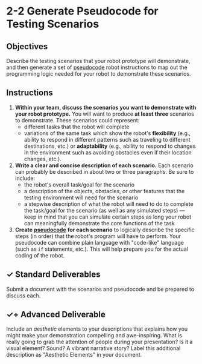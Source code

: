 # 2-2 Generate Pseudocode for Testing Scenarios

## Objectives

Describe the testing scenarios that your robot prototype will demonstrate, and then generate a set of [pseudocode](https://codehs.com/glossary/term/10) robot instructions to map out the programming logic needed for your robot to demonstrate these scenarios.

## Instructions

1. **Within your team, discuss the scenarios you want to demonstrate with your robot prototype.** You will want to produce **at least three** scenarios to demonstrate. These scenarios could represent:
   * different tasks that the robot will complete
   * variations of the same task which show the robot's **flexibility** \(e.g., ability to respond in different patterns such as traveling to different destinations, etc.\) or **adaptability** \(e.g., ability to respond to changes in the environment such as avoiding obstacles even if their location changes, etc.\).
2. **Write a clear and concise description of each scenario.** Each scenario can probably be described in about two or three paragraphs. Be sure to include:
   * the robot's overall task/goal for the scenario
   * a description of the objects, obstacles, or other features that the testing environment will need for the scenario
   * a stepwise description of what the robot will need to do to complete the task/goal for the scenario \(as well as any simulated steps\) — keep in mind that you can simulate certain steps as long your robot can meaningfully demonstrate the core functions of the task
3. **Create** [**pseudocode**](https://codehs.com/glossary/term/10) **for each scenario** to logically describe the specific steps \(in order\) that the robot's program will have to perform. Your pseudocode can combine plain language with "code-like" language \(such as `if` statements, etc.\). This will help prepare you for the actual coding of the robot.

## ✓ Standard Deliverables

Submit a document with the scenarios and pseudocode and be prepared to discuss each.

## ✓+ Advanced Deliverable

Include an _aesthetic_ elements to your descriptions that explains how you might make your demonstration compelling and awe-inspiring. What is really going to grab the attention of people during your presentation? Is it a visual element? Sound? A vibrant narrative story? Label this additional description as "Aesthetic Elements" in your document.

